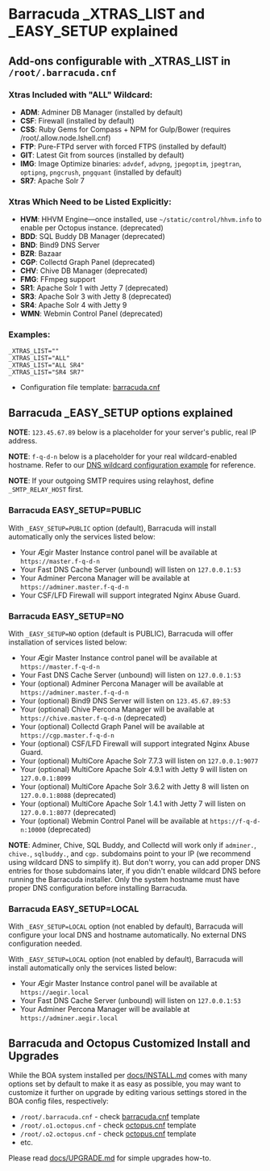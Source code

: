 # Barracuda _XTRAS_LIST and _EASY_SETUP explained

## Add-ons configurable with _XTRAS_LIST in `/root/.barracuda.cnf`

### Xtras Included with "ALL" Wildcard:

- **ADM**: Adminer DB Manager (installed by default)
- **CSF**: Firewall (installed by default)
- **CSS**: Ruby Gems for Compass + NPM for Gulp/Bower (requires /root/.allow.node.lshell.cnf)
- **FTP**: Pure-FTPd server with forced FTPS (installed by default)
- **GIT**: Latest Git from sources (installed by default)
- **IMG**: Image Optimize binaries: `advdef`, `advpng`, `jpegoptim`, `jpegtran`, `optipng`, `pngcrush`, `pngquant` (installed by default)
- **SR7**: Apache Solr 7

### Xtras Which Need to be Listed Explicitly:

- **HVM**: HHVM Engine—once installed, use `~/static/control/hhvm.info` to enable per Octopus instance. (deprecated)
- **BDD**: SQL Buddy DB Manager (deprecated)
- **BND**: Bind9 DNS Server
- **BZR**: Bazaar
- **CGP**: Collectd Graph Panel (deprecated)
- **CHV**: Chive DB Manager (deprecated)
- **FMG**: FFmpeg support
- **SR1**: Apache Solr 1 with Jetty 7 (deprecated)
- **SR3**: Apache Solr 3 with Jetty 8 (deprecated)
- **SR4**: Apache Solr 4 with Jetty 9
- **WMN**: Webmin Control Panel (deprecated)

### Examples:

```
_XTRAS_LIST=""
_XTRAS_LIST="ALL"
_XTRAS_LIST="ALL SR4"
_XTRAS_LIST="SR4 SR7"
```

- Configuration file template: [barracuda.cnf](https://github.com/omega8cc/boa/tree/5.x-dev/docs/cnf/barracuda.cnf)

## Barracuda _EASY_SETUP options explained

**NOTE**: `123.45.67.89` below is a placeholder for your server's public, real IP address.

**NOTE**: `f-q-d-n` below is a placeholder for your real wildcard-enabled hostname.
Refer to our [DNS wildcard configuration example](http://bit.ly/UM2nRb) for reference.

**NOTE**: If your outgoing SMTP requires using relayhost, define `_SMTP_RELAY_HOST` first.

### Barracuda EASY_SETUP=PUBLIC

With `_EASY_SETUP=PUBLIC` option (default), Barracuda will install automatically only the services listed below:

- Your Ægir Master Instance control panel will be available at `https://master.f-q-d-n`
- Your Fast DNS Cache Server (unbound) will listen on `127.0.0.1:53`
- Your Adminer Percona Manager will be available at `https://adminer.master.f-q-d-n`
- Your CSF/LFD Firewall will support integrated Nginx Abuse Guard.

### Barracuda EASY_SETUP=NO

With `_EASY_SETUP=NO` option (default is PUBLIC), Barracuda will offer installation of services listed below:

- Your Ægir Master Instance control panel will be available at `https://master.f-q-d-n`
- Your Fast DNS Cache Server (unbound) will listen on `127.0.0.1:53`
- Your (optional) Adminer Percona Manager will be available at `https://adminer.master.f-q-d-n`
- Your (optional) Bind9 DNS Server will listen on `123.45.67.89:53`
- Your (optional) Chive Percona Manager will be available at `https://chive.master.f-q-d-n` (deprecated)
- Your (optional) Collectd Graph Panel will be available at `https://cgp.master.f-q-d-n`
- Your (optional) CSF/LFD Firewall will support integrated Nginx Abuse Guard.
- Your (optional) MultiCore Apache Solr 7.7.3 will listen on `127.0.0.1:9077`
- Your (optional) MultiCore Apache Solr 4.9.1 with Jetty 9 will listen on `127.0.0.1:8099`
- Your (optional) MultiCore Apache Solr 3.6.2 with Jetty 8 will listen on `127.0.0.1:8088` (deprecated)
- Your (optional) MultiCore Apache Solr 1.4.1 with Jetty 7 will listen on `127.0.0.1:8077` (deprecated)
- Your (optional) Webmin Control Panel will be available at `https://f-q-d-n:10000` (deprecated)

**NOTE**: Adminer, Chive, SQL Buddy, and Collectd will work only if `adminer.`, `chive.`, `sqlbuddy.`, and `cgp.` subdomains point to your IP (we recommend using wildcard DNS to simplify it). But don't worry, you can add proper DNS entries for those subdomains later, if you didn't enable wildcard DNS before running the Barracuda installer. Only the system hostname must have proper DNS configuration before installing Barracuda.

### Barracuda EASY_SETUP=LOCAL

With `_EASY_SETUP=LOCAL` option (not enabled by default), Barracuda will configure your local DNS and hostname automatically. No external DNS configuration needed.

With `_EASY_SETUP=LOCAL` option (not enabled by default), Barracuda will install automatically only the services listed below:

- Your Ægir Master Instance control panel will be available at `https://aegir.local`
- Your Fast DNS Cache Server (unbound) will listen on `127.0.0.1:53`
- Your Adminer Percona Manager will be available at `https://adminer.aegir.local`

## Barracuda and Octopus Customized Install and Upgrades

While the BOA system installed per [docs/INSTALL.md](https://github.com/omega8cc/boa/tree/5.x-dev/docs/INSTALL.md) comes with many options set by default to make it as easy as possible, you may want to customize it further on upgrade by editing various settings stored in the BOA config files, respectively:

- `/root/.barracuda.cnf` - check [barracuda.cnf](https://github.com/omega8cc/boa/tree/5.x-dev/docs/cnf/barracuda.cnf) template
- `/root/.o1.octopus.cnf` - check [octopus.cnf](https://github.com/omega8cc/boa/tree/5.x-dev/docs/cnf/octopus.cnf) template
- `/root/.o2.octopus.cnf` - check [octopus.cnf](https://github.com/omega8cc/boa/tree/5.x-dev/docs/cnf/octopus.cnf) template
- etc.

Please read [docs/UPGRADE.md](https://github.com/omega8cc/boa/tree/5.x-dev/docs/UPGRADE.md) for simple upgrades how-to.
